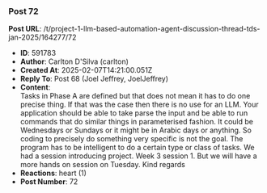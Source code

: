 ### Post 72
**Post URL**: /t/project-1-llm-based-automation-agent-discussion-thread-tds-jan-2025/164277/72
- **ID**: 591783
- **Author**: Carlton D'Silva (carlton)
- **Created At**: 2025-02-07T14:21:00.051Z
- **Reply To**: Post 68 (Joel Jeffrey, JoelJeffrey)
- **Content**:  
  Tasks in Phase A are defined but that does not mean it has to do one precise thing. If that was the case then there is no use for an LLM.
Your application should be able to take parse the input and be able to run commands that do similar things in parameterised fashion. It could be Wednesdays or Sundays or it might be in Arabic days or anything. So coding to precisely do something very specific is not the goal.
The program has to be intelligent to do a certain type or class of tasks.
We had a session introducing project. Week 3 session 1. But we will have a more hands on session on Tuesday.
Kind regards
- **Reactions**: heart (1)
- **Post Number**: 72


